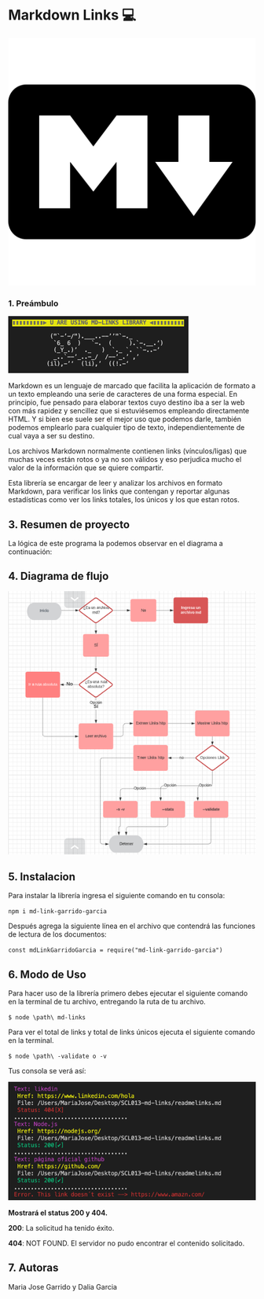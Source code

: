 # Markdown Links :computer:

![MD](markdown_106519.png)

### 1. Preámbulo

![MD](md-linksimg.png)

Markdown es un lenguaje de marcado que facilita la aplicación de formato a un texto empleando una serie de caracteres de una forma especial. En principio, fue pensado para elaborar textos cuyo destino iba a ser la web con más rapidez y sencillez que si estuviésemos empleando directamente HTML. Y si bien ese suele ser el mejor uso que podemos darle, también podemos emplearlo para cualquier tipo de texto, independientemente de cual vaya a ser su destino.

Los archivos Markdown normalmente contienen links (vínculos/ligas) que muchas veces están rotos o ya no son válidos y eso perjudica mucho el valor de la información que se quiere compartir.

Esta librería se encargar de leer y analizar los archivos en formato Markdown, para verificar los links que contengan y reportar algunas estadísticas como ver los links totales, los únicos y los que estan rotos.

## 3. Resumen de proyecto
La lógica de este programa la podemos observar en el diagrama a continuación:

## 4. Diagrama de flujo

![Diagrama de flujo](diagramaflujo.png)

## 5. Instalacion

Para instalar la librería ingresa el siguiente comando en tu consola:

`npm i md-link-garrido-garcia`

Después agrega la siguiente línea en el archivo que contendrá las funciones de lectura de los documentos:

`const mdLinkGarridoGarcia = require("md-link-garrido-garcia")`

## 6. Modo de Uso

Para hacer uso de la librería primero debes ejecutar el siguiente comando en la terminal de tu archivo, entregando la ruta de tu archivo.

`$ node \path\ md-links`

Para ver el total de links y total de links únicos ejecuta el siguiente comando en la terminal.

`$ node \path\ -validate o -v`

Tus consola se verá así:

![console](funcionando.png)

**Mostrará el status 200 y 404.**

**200**: La solicitud ha tenido éxito.

**404**: NOT FOUND. El servidor no pudo encontrar el contenido solicitado.

## 7. Autoras

Maria Jose Garrido y Dalia Garcia


